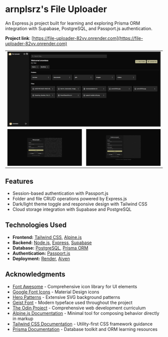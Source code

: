 # arnplsrz's File Uploader

An Express.js project built for learning and exploring Prisma ORM integration with Supabase, PostgreSQL, and Passport.js authentication.

**Project link**: [https://file-uploader-82vv.onrender.com](https://file-uploader-82vv.onrender.com)

<table>
  <tr>
    <td colspan="2" align="center">
      <img src=".github/dashboard.png" alt="The dashboard page" width="100%" />
    </td>
  </tr>
  <tr>
    <td width="50%">
      <img src=".github/signin.png" alt="The signin page" width="100%" />
    </td>
    <td width="50%">
      <img  src=".github/signup.png" alt="The signup page" width="100%" />
    </td>
  </tr>
</table>

## Features

- Session-based authentication with Passport.js
- Folder and file CRUD operations powered by Express.js
- Dark/light theme toggle and responsive design with Tailwind CSS
- Cloud storage integration with Supabase and PostgreSQL

## Technologies Used

- **Frontend:** [Tailwind CSS](https://tailwindcss.com/), [Alpine.js](https://alpinejs.dev/)
- **Backend:** [Node.js](https://nodejs.org/), [Express](https://expressjs.com/), [Supabase](https://supabase.com/)
- **Database:** [PostgreSQL](https://www.postgresql.org/), [Prisma ORM](https://www.prisma.io/)
- **Authentication:** [Passport.js](https://www.passportjs.org/)
- **Deployment:** [Render](https://render.com/), [Aiven](https://aiven.io/)

## Acknowledgments

- [Font Awesome](https://fontawesome.com/) - Comprehensive icon library for UI elements
- [Google Font Icons](https://fonts.google.com/icons) - Material Design icons
- [Hero Patterns](https://heropatterns.com/) - Extensive SVG background patterns
- [Geist Font](https://fonts.google.com/specimen/Geist) - Modern typeface used throughout the project
- [The Odin Project](https://www.theodinproject.com/) - Comprehensive web development curriculum
- [Alpine.js Documentation](https://alpinejs.dev/) - Minimal tool for composing behavior directly in markup
- [Tailwind CSS Documentation](https://tailwindcss.com/docs) - Utility-first CSS framework guidance
- [Prisma Documentation](https://www.prisma.io/docs) - Database toolkit and ORM learning resources
